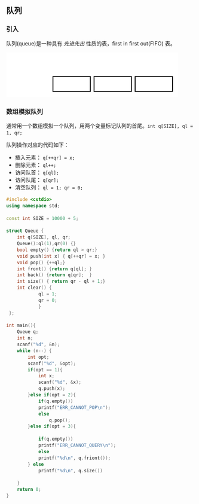 ## 队列

### 引入
队列(queue)是一种具有 *先进先出* 性质的表，first in first out(FIFO) 表。

![队列动画示意图](queue.svg)

### 数组模拟队列

通常用一个数组模拟一个队列，用两个变量标记队列的首尾。`int q[SIZE], ql = 1, qr;`

队列操作对应的代码如下：
- 插入元素： `q[++qr] = x;`
- 删除元素： `ql++;`
- 访问队首： `q[ql];`
- 访问队尾： `q[qr];`
- 清空队列： `ql = 1; qr = 0;`

```c++
#include <cstdio>
using namespace std;

const int SIZE = 10000 + 5;

struct Queue {
    int q[SIZE], ql, qr;
    Queue():ql(1),qr(0) {}
    bool empty() {return ql > qr;}
    void push(int x) { q[++qr] = x; }
    void pop() {++ql;}
    int front() {return q[ql]; }
    int back() {return q[qr];  }
    int size() { return qr - ql + 1;}
    int clear() {
            ql = 1;
            qr = 0;
            }
 };
    
int main(){
    Queue q;
    int n;
    scanf("%d", &n);
    while (n--) {
        int opt;
        scanf("%d", &opt);
        if(opt == 1){
            int x;
            scanf("%d", &x);
            q.push(x);
        }else if(opt = 2){
            if(q.empty())
            printf("ERR_CANNOT_POP\n");
            else
                q.pop();
        }else if(opt = 3){
        
            if(q.empty())
            printf("ERR_CANNOT_QUERY\n");
            else
            printf("%d\n", q.friont());
        } else
            printf("%d\n", q.size())
    
    }
    return 0;
}
```


